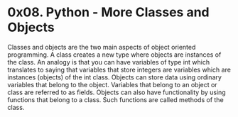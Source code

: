 # 0x08. Python - More Classes and Objects

Classes and objects are the two main aspects of object oriented programming. A class creates a new type where objects are instances of the class. An analogy is that you can have variables of type int which translates to saying that variables that store integers are variables which are instances (objects) of the int class. Objects can store data using ordinary variables that belong to the object. Variables that belong to an object or class are referred to as fields. Objects can also have functionality by using functions that belong to a class. Such functions are called methods of the class.
